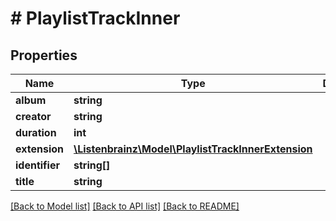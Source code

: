 # # PlaylistTrackInner

## Properties

Name | Type | Description | Notes
------------ | ------------- | ------------- | -------------
**album** | **string** |  | [optional]
**creator** | **string** |  | [optional]
**duration** | **int** |  | [optional]
**extension** | [**\Listenbrainz\Model\PlaylistTrackInnerExtension**](PlaylistTrackInnerExtension.md) |  | [optional]
**identifier** | **string[]** |  | [optional]
**title** | **string** |  | [optional]

[[Back to Model list]](../../README.md#models) [[Back to API list]](../../README.md#endpoints) [[Back to README]](../../README.md)
